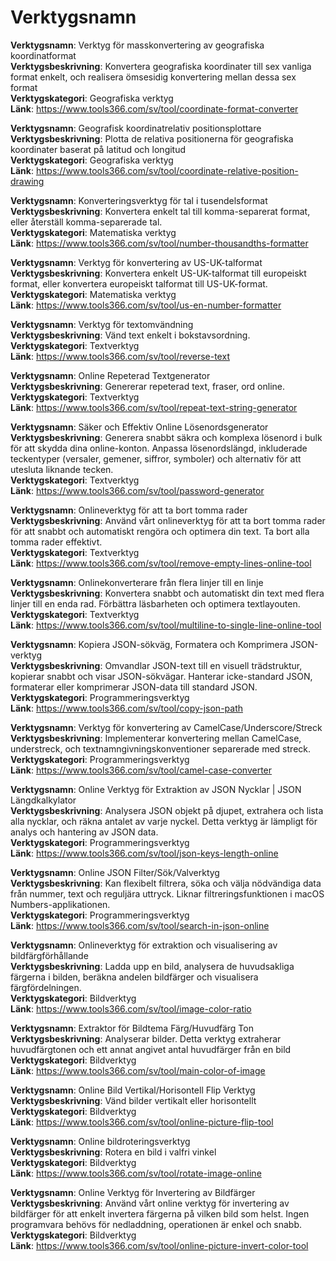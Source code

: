 # Verktygsnamn

**Verktygsnamn**: Verktyg för masskonvertering av geografiska koordinatformat  
**Verktygsbeskrivning**: Konvertera geografiska koordinater till sex vanliga format enkelt, och realisera ömsesidig konvertering mellan dessa sex format  
**Verktygskategori**: Geografiska verktyg  
**Länk**: https://www.tools366.com/sv/tool/coordinate-format-converter


**Verktygsnamn**: Geografisk koordinatrelativ positionsplottare  
**Verktygsbeskrivning**: Plotta de relativa positionerna för geografiska koordinater baserat på latitud och longitud  
**Verktygskategori**: Geografiska verktyg  
**Länk**: https://www.tools366.com/sv/tool/coordinate-relative-position-drawing


**Verktygsnamn**: Konverteringsverktyg för tal i tusendelsformat  
**Verktygsbeskrivning**: Konvertera enkelt tal till komma-separerat format, eller återställ komma-separerade tal.  
**Verktygskategori**: Matematiska verktyg  
**Länk**: https://www.tools366.com/sv/tool/number-thousandths-formatter


**Verktygsnamn**: Verktyg för konvertering av US-UK-talformat  
**Verktygsbeskrivning**: Konvertera enkelt US-UK-talformat till europeiskt format, eller konvertera europeiskt talformat till US-UK-format.  
**Verktygskategori**: Matematiska verktyg  
**Länk**: https://www.tools366.com/sv/tool/us-en-number-formatter


**Verktygsnamn**: Verktyg för textomvändning  
**Verktygsbeskrivning**: Vänd text enkelt i bokstavsordning.  
**Verktygskategori**: Textverktyg  
**Länk**: https://www.tools366.com/sv/tool/reverse-text


**Verktygsnamn**: Online Repeterad Textgenerator  
**Verktygsbeskrivning**: Genererar repeterad text, fraser, ord online.  
**Verktygskategori**: Textverktyg  
**Länk**: https://www.tools366.com/sv/tool/repeat-text-string-generator


**Verktygsnamn**: Säker och Effektiv Online Lösenordsgenerator  
**Verktygsbeskrivning**: Generera snabbt säkra och komplexa lösenord i bulk för att skydda dina online-konton. Anpassa lösenordslängd, inkluderade teckentyper (versaler, gemener, siffror, symboler) och alternativ för att utesluta liknande tecken.  
**Verktygskategori**: Textverktyg  
**Länk**: https://www.tools366.com/sv/tool/password-generator


**Verktygsnamn**: Onlineverktyg för att ta bort tomma rader  
**Verktygsbeskrivning**: Använd vårt onlineverktyg för att ta bort tomma rader för att snabbt och automatiskt rengöra och optimera din text. Ta bort alla tomma rader effektivt.  
**Verktygskategori**: Textverktyg  
**Länk**: https://www.tools366.com/sv/tool/remove-empty-lines-online-tool


**Verktygsnamn**: Onlinekonverterare från flera linjer till en linje  
**Verktygsbeskrivning**: Konvertera snabbt och automatiskt din text med flera linjer till en enda rad. Förbättra läsbarheten och optimera textlayouten.  
**Verktygskategori**: Textverktyg  
**Länk**: https://www.tools366.com/sv/tool/multiline-to-single-line-online-tool


**Verktygsnamn**: Kopiera JSON-sökväg, Formatera och Komprimera JSON-verktyg  
**Verktygsbeskrivning**: Omvandlar JSON-text till en visuell trädstruktur, kopierar snabbt och visar JSON-sökvägar. Hanterar icke-standard JSON, formaterar eller komprimerar JSON-data till standard JSON.  
**Verktygskategori**: Programmeringsverktyg  
**Länk**: https://www.tools366.com/sv/tool/copy-json-path


**Verktygsnamn**: Verktyg för konvertering av CamelCase/Underscore/Streck  
**Verktygsbeskrivning**: Implementerar konvertering mellan CamelCase, understreck, och textnamngivningskonventioner separerade med streck.  
**Verktygskategori**: Programmeringsverktyg  
**Länk**: https://www.tools366.com/sv/tool/camel-case-converter


**Verktygsnamn**: Online Verktyg för Extraktion av JSON Nycklar | JSON Längdkalkylator  
**Verktygsbeskrivning**: Analysera JSON objekt på djupet, extrahera och lista alla nycklar, och räkna antalet av varje nyckel. Detta verktyg är lämpligt för analys och hantering av JSON data.  
**Verktygskategori**: Programmeringsverktyg  
**Länk**: https://www.tools366.com/sv/tool/json-keys-length-online


**Verktygsnamn**: Online JSON Filter/Sök/Valverktyg  
**Verktygsbeskrivning**: Kan flexibelt filtrera, söka och välja nödvändiga data från nummer, text och reguljära uttryck. Liknar filtreringsfunktionen i macOS Numbers-applikationen.  
**Verktygskategori**: Programmeringsverktyg  
**Länk**: https://www.tools366.com/sv/tool/search-in-json-online


**Verktygsnamn**: Onlineverktyg för extraktion och visualisering av bildfärgförhållande  
**Verktygsbeskrivning**: Ladda upp en bild, analysera de huvudsakliga färgerna i bilden, beräkna andelen bildfärger och visualisera färgfördelningen.  
**Verktygskategori**: Bildverktyg  
**Länk**: https://www.tools366.com/sv/tool/image-color-ratio


**Verktygsnamn**: Extraktor för Bildtema Färg/Huvudfärg Ton  
**Verktygsbeskrivning**: Analyserar bilder. Detta verktyg extraherar huvudfärgtonen och ett annat angivet antal huvudfärger från en bild  
**Verktygskategori**: Bildverktyg  
**Länk**: https://www.tools366.com/sv/tool/main-color-of-image


**Verktygsnamn**: Online Bild Vertikal/Horisontell Flip Verktyg  
**Verktygsbeskrivning**: Vänd bilder vertikalt eller horisontellt  
**Verktygskategori**: Bildverktyg  
**Länk**: https://www.tools366.com/sv/tool/online-picture-flip-tool


**Verktygsnamn**: Online bildroteringsverktyg  
**Verktygsbeskrivning**: Rotera en bild i valfri vinkel  
**Verktygskategori**: Bildverktyg  
**Länk**: https://www.tools366.com/sv/tool/rotate-image-online


**Verktygsnamn**: Online Verktyg för Invertering av Bildfärger  
**Verktygsbeskrivning**: Använd vårt online verktyg för invertering av bildfärger för att enkelt invertera färgerna på vilken bild som helst. Ingen programvara behövs för nedladdning, operationen är enkel och snabb.  
**Verktygskategori**: Bildverktyg  
**Länk**: https://www.tools366.com/sv/tool/online-picture-invert-color-tool


